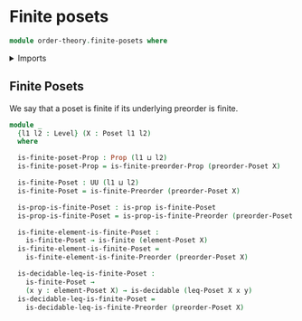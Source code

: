 # Finite posets

```agda
module order-theory.finite-posets where
```

<details><summary>Imports</summary>
```agda
open import order-theory.finite-preorders
open import order-theory.posets
open import foundation.decidable-types
open import foundation.propositions
open import foundation.universe-levels
open import univalent-combinatorics.finite-types
```
</details>

## Finite Posets

We say that a poset is finite if its underlying preorder is finite.

```agda
module _
  {l1 l2 : Level} (X : Poset l1 l2)
  where

  is-finite-poset-Prop : Prop (l1 ⊔ l2)
  is-finite-poset-Prop = is-finite-preorder-Prop (preorder-Poset X)

  is-finite-Poset : UU (l1 ⊔ l2)
  is-finite-Poset = is-finite-Preorder (preorder-Poset X)

  is-prop-is-finite-Poset : is-prop is-finite-Poset
  is-prop-is-finite-Poset = is-prop-is-finite-Preorder (preorder-Poset X)

  is-finite-element-is-finite-Poset :
    is-finite-Poset → is-finite (element-Poset X)
  is-finite-element-is-finite-Poset =
    is-finite-element-is-finite-Preorder (preorder-Poset X)

  is-decidable-leq-is-finite-Poset :
    is-finite-Poset →
    (x y : element-Poset X) → is-decidable (leq-Poset X x y)
  is-decidable-leq-is-finite-Poset =
    is-decidable-leq-is-finite-Preorder (preorder-Poset X)
```
